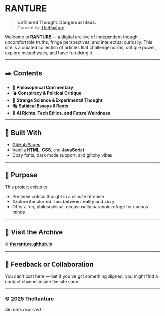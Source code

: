 # RANTURE

> **Unfiltered Thought. Dangerous Ideas.**  
> Curated by [TheRanture](https://theranture.github.io)

Welcome to **RANTURE** — a digital archive of independent thought, uncomfortable truths, fringe perspectives, and intellectual curiosity. This site is a curated collection of articles that challenge norms, critique power, explore metaphysics, and have fun doing it.

---

## ✒️ Contents

- 🧠 **Philosophical Commentary**
- 💣 **Conspiracy & Political Critique**
- 🔬 **Strange Science & Experimental Thought**
- 🎭 **Satirical Essays & Rants**
- 🤖 **AI Rights, Tech Ethics, and Future Weirdness**

---

## 🧱 Built With

- [GitHub Pages](https://pages.github.com/)
- Vanilla **HTML**, **CSS**, and **JavaScript**
- Cozy fonts, dark mode support, and glitchy vibes

---

## 📜 Purpose

This project exists to:

- Preserve critical thought in a climate of noise
- Explore the blurred lines between reality and story
- Offer a fun, philosophical, occasionally paranoid refuge for curious minds

---

## 🔗 Visit the Archive

🌐 [**theranture.github.io**](https://theranture.github.io)

---

## 📩 Feedback or Collaboration

You can’t post here — but if you’ve got something aligned, you might find a contact channel inside the site soon.

---

### © 2025 TheRanture  
*All rants reserved.*

